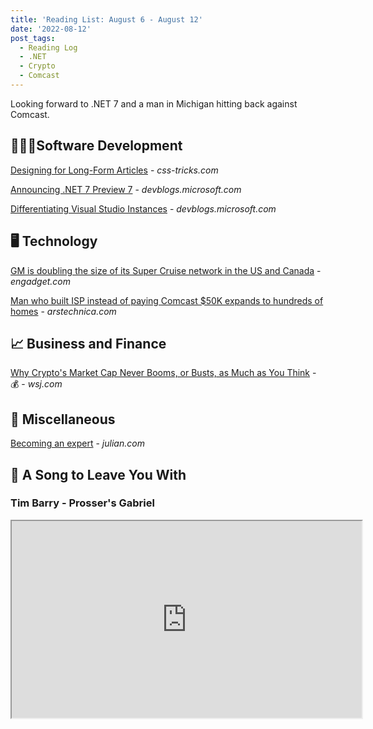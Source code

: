 ```yaml
---
title: 'Reading List: August 6 - August 12'
date: '2022-08-12'
post_tags:
  - Reading Log
  - .NET
  - Crypto
  - Comcast
---
```


Looking forward to .NET 7 and a man in Michigan hitting back against Comcast.
<!-- excerpt -->

<div class="reading-log"></div>

## 👨🏼‍💻Software Development

[Designing for Long-Form Articles](https://css-tricks.com/designing-for-long-form-articles/) - *css-tricks.com*

[Announcing .NET 7 Preview 7](https://devblogs.microsoft.com/dotnet/announcing-dotnet-7-preview-7/) - *devblogs.microsoft.com*

[Differentiating Visual Studio Instances](https://devblogs.microsoft.com/visualstudio/differentiating-visual-studio-instances/) - *devblogs.microsoft.com*

## 🖥 Technology

[GM is doubling the size of its Super Cruise network in the US and Canada](https://www.engadget.com/gm-is-doubling-the-size-of-its-super-cruise-network-in-the-us-and-canada-123034974.html) - *engadget.com*

[Man who built ISP instead of paying Comcast $50K expands to hundreds of homes](https://arstechnica.com/tech-policy/2022/08/man-who-built-isp-instead-of-paying-comcast-50k-expands-to-hundreds-of-homes/) - *arstechnica.com*

## 📈 Business and Finance

[Why Crypto's Market Cap Never Booms, or Busts, as Much as You Think](https://www.wsj.com/articles/why-cryptos-market-cap-never-booms-or-busts-as-much-as-you-think-11659691802) - 💰 - *wsj.com*

## 🎒 Miscellaneous

[Becoming an expert](https://www.julian.com/blog/craftspeople) - *julian.com*

## 🎵 A Song to Leave You With

### Tim Barry - Prosser's Gabriel

<fit-vids>
    <iframe
        width="560"
        height="315"
        src="https://www.youtube.com/embed/sSuh44wDbmM"
        title="Tim Barry - Prosser's Gabriel"
        allow="accelerometer; autoplay; clipboard-write; encrypted-media; gyroscope; picture-in-picture"
        allowfullscreen></iframe>
</fit-vids>